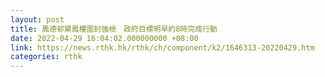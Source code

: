 ```yaml
---
layout: post
title: 鳳德邨黛鳳樓圍封強檢　政府目標明早約8時完成行動
date: 2022-04-29 16:04:02.000000000 +08:00
link: https://news.rthk.hk/rthk/ch/component/k2/1646313-20220429.htm
categories: rthk
---
```



